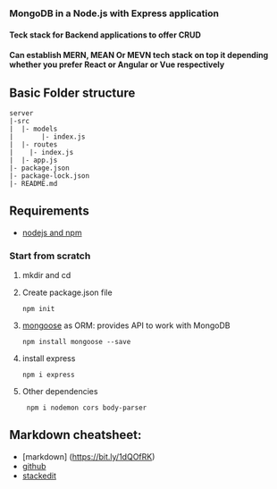 ### MongoDB in a Node.js with Express application

#### Teck stack for Backend applications to offer CRUD

#### Can establish MERN, MEAN Or MEVN tech stack on top it depending whether you prefer React or Angular or Vue respectively

## Basic Folder structure

```
server
|-src
|  |- models
|       |- index.js
|  |- routes
|    |- index.js
|  |- app.js
|- package.json
|- package-lock.json
|- README.md
```

## Requirements

* [nodejs and npm](https://nodejs.org/en/)

### Start from scratch 

1. mkdir and cd 

2.  Create package.json file
  
        npm init

3. [mongoose](https://mongoosejs.com/) as ORM: provides API to work with MongoDB
        
       npm install mongoose --save

4. install express

       npm i express

5. Other dependencies

        npm i nodemon cors body-parser

## Markdown cheatsheet:

* [markdown] (https://bit.ly/1dQOfRK) 
* [github](https://help.github.com/en/articles/basic-writing-and-formatting-syntax)
* [stackedit](https://stackedit.io/) 
